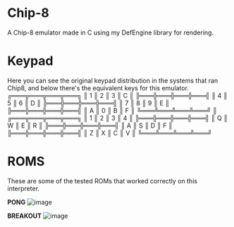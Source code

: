 # Chip-8
 A Chip-8 emulator made in C using my DefEngine library for rendering.
 
# Keypad
 
 Here you can see the original keypad distribution in the systems that ran Chip8, and below there's
 the equivalent keys for this emulator.
╔═══╦═══╦═══╦═══╗
║ 1 ║ 2 ║ 3 ║ C ║
╠═══╬═══╬═══╬═══╣
║ 4 ║ 5 ║ 6 ║ D ║
╠═══╬═══╬═══╬═══╣
║ 7 ║ 8 ║ 9 ║ E ║
╠═══╬═══╬═══╬═══╣
║ A ║ 0 ║ B ║ F ║
╚═══╩═══╩═══╩═══╝
        ║
╔═══╦═══╦═══╦═══╗
║ 1 ║ 2 ║ 3 ║ 4 ║
╠═══╬═══╬═══╬═══╣
║ Q ║ W ║ E ║ R ║
╠═══╬═══╬═══╬═══╣
║ A ║ S ║ D ║ F ║
╠═══╬═══╬═══╬═══╣
║ Z ║ X ║ C ║ V ║
╚═══╩═══╩═══╩═══╝

# ROMS
These are some of the tested ROMs that worked correctly on this interpreter.

**PONG**
![image](https://user-images.githubusercontent.com/66743720/150445302-54218c85-d3a5-4dc1-940b-cf2ff095dc4f.png)

**BREAKOUT**
![image](https://user-images.githubusercontent.com/66743720/150445360-8dd7c8ff-3f63-4a50-bc15-b982a5554ead.png)

